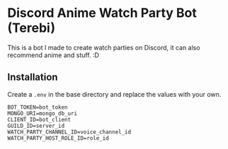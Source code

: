 # Discord Anime Watch Party Bot (Terebi)
This is a bot I made to create watch parties on Discord, it can also recommend anime and stuff. :D

## Installation
Create a `.env` in the base directory and replace the values with your own.

```
BOT_TOKEN=bot_token
MONGO_URI=mongo_db_uri
CLIENT_ID=bot_client
GUILD_ID=server_id
WATCH_PARTY_CHANNEL_ID=voice_channel_id
WATCH_PARTY_HOST_ROLE_ID=role_id
```
    

